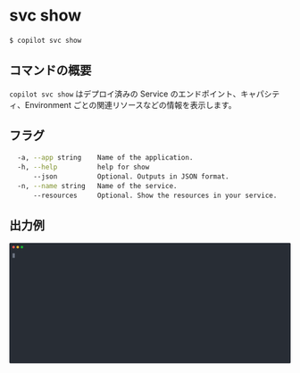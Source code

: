 # svc show
```bash
$ copilot svc show
```

## コマンドの概要

`copilot svc show` はデプロイ済みの Service のエンドポイント、キャパシティ、Environment ごとの関連リソースなどの情報を表示します。

## フラグ

```bash
  -a, --app string    Name of the application.
  -h, --help          help for show
      --json          Optional. Outputs in JSON format.
  -n, --name string   Name of the service.
      --resources     Optional. Show the resources in your service.
```

## 出力例

![Running copilot svc show](https://raw.githubusercontent.com/kohidave/copilot-demos/master/svc-show.svg?sanitize=true)